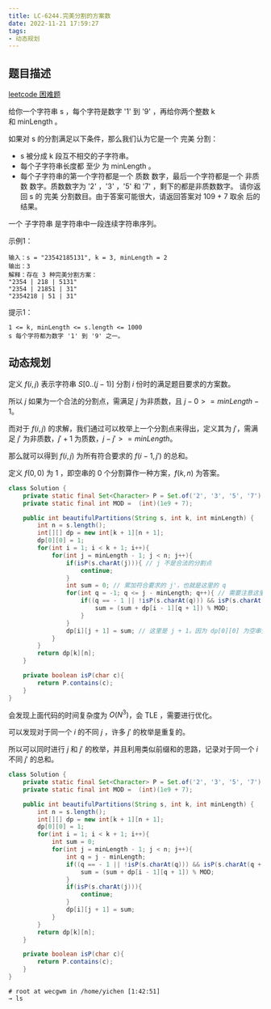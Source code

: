 ```yaml
---
title: LC-6244.完美分割的方案数
date: 2022-11-21 17:59:27
tags:
- 动态规划
---
```


## 题目描述
[leetcode 困难题](https://leetcode.cn/problems/number-of-beautiful-partitions/)

给你一个字符串 s ，每个字符是数字 '1' 到 '9' ，再给你两个整数 k 和 minLength 。

如果对 s 的分割满足以下条件，那么我们认为它是一个 完美 分割：

- s 被分成 k 段互不相交的子字符串。
- 每个子字符串长度都 至少 为 minLength 。
- 每个子字符串的第一个字符都是一个 质数 数字，最后一个字符都是一个 非质数 数字。质数数字为 '2' ，'3' ，'5' 和 '7' ，剩下的都是非质数数字。
请你返回 s 的 完美 分割数目。由于答案可能很大，请返回答案对 109 + 7 取余 后的结果。

一个 子字符串 是字符串中一段连续字符串序列。

示例1：
```
输入：s = "23542185131", k = 3, minLength = 2
输出：3
解释：存在 3 种完美分割方案：
"2354 | 218 | 5131"
"2354 | 21851 | 31"
"2354218 | 51 | 31"
```

提示1：
```
1 <= k, minLength <= s.length <= 1000
s 每个字符都为数字 '1' 到 '9' 之一。
```

## 动态规划
定义 $f(i, j)$ 表示字符串 $S[0..(j -1)]$ 分割 $i$ 份时的满足题目要求的方案数。

所以 $j$ 如果为一个合法的分割点，需满足 $j$ 为非质数，且 $j - 0 >= minLength - 1$。

而对于 $f(i, j)$ 的求解，我们通过可以枚举上一个分割点来得出，定义其为 $j'$，需满足 $j'$ 为非质数，$j' + 1$ 为质数，$j - j' >= minLength$。

那么就可以得到 $f(i, j)$ 为所有符合要求的 $f(i - 1, j')$ 的总和。

定义 $f(0,0)$ 为 $1$ ，即空串的 $0$ 个分割算作一种方案，$f(k, n)$ 为答案。
```Java
class Solution {
    private static final Set<Character> P = Set.of('2', '3', '5', '7');
    private static final int MOD =  (int)(1e9 + 7);

    public int beautifulPartitions(String s, int k, int minLength) {     
        int n = s.length();
        int[][] dp = new int[k + 1][n + 1];
        dp[0][0] = 1;
        for(int i = 1; i < k + 1; i++){
            for(int j = minLength - 1; j < n; j++){
                if(isP(s.charAt(j))){ // j 不是合法的分割点
                    continue;
                }
                int sum = 0; // 累加符合要求的 j'，也就是这里的 q
                for(int q = -1; q <= j - minLength; q++){ // 需要注意这里 j' 可以为-1，因为 dp 的第二维度能取到 0
                    if((q == - 1 || !isP(s.charAt(q))) && isP(s.charAt(q + 1))){
                        sum = (sum + dp[i - 1][q + 1]) % MOD;
                    }
                }
                dp[i][j + 1] = sum; // 这里是 j + 1。因为 dp[0][0] 为空串分割 0 段
            }
        }
        return dp[k][n];
    }

    private boolean isP(char c){
        return P.contains(c);
    }
}
```
会发现上面代码的时间复杂度为 $O(N^3)$，会 TLE ，需要进行优化。

可以发现对于同一个 $i$ 的不同 $j$ ，许多 $j'$ 的枚举是重复的。

所以可以同时进行 $j$ 和 $j'$ 的枚举，并且利用类似前缀和的思路，记录对于同一个 $i$ 不同 $j'$ 的总和。
```Java
class Solution {
    private static final Set<Character> P = Set.of('2', '3', '5', '7');
    private static final int MOD =  (int)(1e9 + 7);

    public int beautifulPartitions(String s, int k, int minLength) {     
        int n = s.length();
        int[][] dp = new int[k + 1][n + 1];
        dp[0][0] = 1;
        for(int i = 1; i < k + 1; i++){
            int sum = 0;
            for(int j = minLength - 1; j < n; j++){
                int q = j - minLength;
                if((q == - 1 || !isP(s.charAt(q))) && isP(s.charAt(q + 1))){
                    sum = (sum + dp[i - 1][q + 1]) % MOD;
                }
                if(isP(s.charAt(j))){
                    continue;
                }
                dp[i][j + 1] = sum;
            }
        }
        return dp[k][n];
    }

    private boolean isP(char c){
        return P.contains(c);
    }
}
```

```
# root at wecgwm in /home/yichen [1:42:51]
→ ls
```